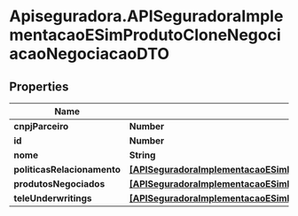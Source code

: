 # Apiseguradora.APISeguradoraImplementacaoESimProdutoCloneNegociacaoNegociacaoDTO

## Properties
Name | Type | Description | Notes
------------ | ------------- | ------------- | -------------
**cnpjParceiro** | **Number** |  | [optional] 
**id** | **Number** |  | [optional] 
**nome** | **String** |  | [optional] 
**politicasRelacionamento** | [**[APISeguradoraImplementacaoESimProdutoCloneNegociacaoPoliticaRelacionamentoaDTO]**](APISeguradoraImplementacaoESimProdutoCloneNegociacaoPoliticaRelacionamentoaDTO.md) |  | [optional] 
**produtosNegociados** | [**[APISeguradoraImplementacaoESimProdutoCloneNegociacaoProdutoNegociaoDTO]**](APISeguradoraImplementacaoESimProdutoCloneNegociacaoProdutoNegociaoDTO.md) |  | [optional] 
**teleUnderwritings** | [**[APISeguradoraImplementacaoESimProdutoCloneNegociacaoTeleUnderwritingDTO]**](APISeguradoraImplementacaoESimProdutoCloneNegociacaoTeleUnderwritingDTO.md) |  | [optional] 


